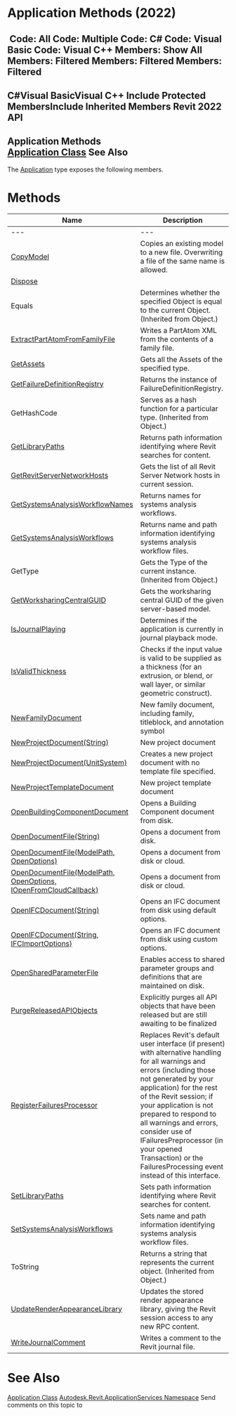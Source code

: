 # Application Methods (2022)

﻿
 Code: All Code: Multiple Code: C# Code: Visual Basic Code: Visual C++  Members: Show All Members: Filtered Members: Filtered Members: Filtered   
---  
C#Visual BasicVisual C++
Include Protected MembersInclude Inherited Members
Revit 2022 API  
---  
Application Methods  
[Application Class](94db8ea8-d2c3-5e71-8030-466bcb8e4426.md "Application Class") See Also  
---  
The [Application](94db8ea8-d2c3-5e71-8030-466bcb8e4426.md "Application Class") type exposes the following members.
# Methods
| Name | Description |
| --- | --- |
| --- | --- | --- |
| [CopyModel](72fdfc1b-ae4b-1474-1b22-1c050193dc41.md "CopyModel Method") | Copies an existing model to a new file. Overwriting a file of the same name is allowed. |
| [Dispose](100823e6-bcd6-68de-1735-21f329c28a20.md "Dispose Method") |
| Equals | Determines whether the specified Object is equal to the current Object. (Inherited from Object.) |
| [ExtractPartAtomFromFamilyFile](1f2c631b-2733-0aa7-051c-42bccb07f05e.md "ExtractPartAtomFromFamilyFile Method") | Writes a PartAtom XML from the contents of a family file. |
| [GetAssets](61c6b555-8a43-69a1-16d8-43ab26cb4d28.md "GetAssets Method") | Gets all the Assets of the specified type. |
| [GetFailureDefinitionRegistry](bc9ff9b9-5d87-1632-4a59-c3b5fd9cda25.md "GetFailureDefinitionRegistry Method") | Returns the instance of FailureDefinitionRegistry. |
| GetHashCode | Serves as a hash function for a particular type.  (Inherited from Object.) |
| [GetLibraryPaths](4782f03c-9661-3bb5-0156-03ef96a2c69b.md "GetLibraryPaths Method") | Returns path information identifying where Revit searches for content. |
| [GetRevitServerNetworkHosts](991a3eaa-91ea-78bf-86cc-a45a92ff4e08.md "GetRevitServerNetworkHosts Method") | Gets the list of all Revit Server Network hosts in current session. |
| [GetSystemsAnalysisWorkflowNames](3ec2a3c5-2534-6c0c-e08b-1ac02735292c.md "GetSystemsAnalysisWorkflowNames Method") | Returns names for systems analysis workflows. |
| [GetSystemsAnalysisWorkflows](cee64137-25e5-2ceb-6902-09ece90dd0ec.md "GetSystemsAnalysisWorkflows Method") | Returns name and path information identifying systems analysis workflow files. |
| GetType | Gets the Type of the current instance. (Inherited from Object.) |
| [GetWorksharingCentralGUID](12bbfa37-ca73-0718-d75d-a7da1ecd4205.md "GetWorksharingCentralGUID Method") | Gets the worksharing central GUID of the given server-based model. |
| [IsJournalPlaying](9eeaed88-4c24-48f8-32a4-f15bc9829089.md "IsJournalPlaying Method") | Determines if the application is currently in journal playback mode. |
| [IsValidThickness](0cff920e-0586-8030-5096-465a28ea1012.md "IsValidThickness Method") | Checks if the input value is valid to be supplied as a thickness (for an extrusion, or blend, or wall layer, or similar geometric construct). |
| [NewFamilyDocument](bc292c96-bc2b-04ab-726b-575d92be61fd.md "NewFamilyDocument Method") | New family document, including family, titleblock, and annotation symbol |
| [NewProjectDocument(String)](54a1c1b6-49cc-2d35-a5e9-09b1a8442adf.md "NewProjectDocument Method \(String\)") | New project document |
| [NewProjectDocument(UnitSystem)](b629d38d-daa3-5109-7e59-6cc12665d832.md "NewProjectDocument Method \(UnitSystem\)") | Creates a new project document with no template file specified. |
| [NewProjectTemplateDocument](15d7ed8e-6281-e2b7-b875-657f205a6c1f.md "NewProjectTemplateDocument Method") | New project template document |
| [OpenBuildingComponentDocument](7bc6fe4a-fc19-32b5-13c3-5911bc4723f8.md "OpenBuildingComponentDocument Method") | Opens a Building Component document from disk. |
| [OpenDocumentFile(String)](14826965-b83e-110c-1466-cc7667def9c8.md "OpenDocumentFile Method \(String\)") | Opens a document from disk. |
| [OpenDocumentFile(ModelPath, OpenOptions)](5716f206-98ee-0490-4c6c-f0cdd6644190.md "OpenDocumentFile Method \(ModelPath, OpenOptions\)") | Opens a document from disk or cloud. |
| [OpenDocumentFile(ModelPath, OpenOptions, IOpenFromCloudCallback)](dcdca59a-635c-a6ca-8378-b1e6bb372101.md "OpenDocumentFile Method \(ModelPath, OpenOptions, IOpenFromCloudCallback\)") | Opens a document from disk or cloud. |
| [OpenIFCDocument(String)](596a3b91-4647-a3b6-818f-17f722f13c53.md "OpenIFCDocument Method \(String\)") | Opens an IFC document from disk using default options. |
| [OpenIFCDocument(String, IFCImportOptions)](84e92ca4-6c6a-af82-454e-1c0b7b145398.md "OpenIFCDocument Method \(String, IFCImportOptions\)") | Opens an IFC document from disk using custom options. |
| [OpenSharedParameterFile](e7698cec-f599-3078-f2e2-84e8d90f2b44.md "OpenSharedParameterFile Method") | Enables access to shared parameter groups and definitions that are maintained on disk. |
| [PurgeReleasedAPIObjects](dea1a839-735e-e62f-a5b7-bb675e029112.md "PurgeReleasedAPIObjects Method") | Explicitly purges all API objects that have been released but are still awaiting to be finalized |
| [RegisterFailuresProcessor](f94dffd6-2b7c-7249-1683-caeee08a4668.md "RegisterFailuresProcessor Method") | Replaces Revit's default user interface (if present) with alternative handling for all warnings and errors (including those not generated by your application) for the rest of the Revit session; if your application is not prepared to respond to all warnings and errors, consider use of IFailuresPreprocessor (in your opened Transaction) or the FailuresProcessing event instead of this interface. |
| [SetLibraryPaths](67893fd8-1081-4d01-8ce3-6ea21b511a8a.md "SetLibraryPaths Method") | Sets path information identifying where Revit searches for content. |
| [SetSystemsAnalysisWorkflows](895a3f70-be83-736a-daec-056e09ee25a7.md "SetSystemsAnalysisWorkflows Method") | Sets name and path information identifying systems analysis workflow files. |
| ToString | Returns a string that represents the current object. (Inherited from Object.) |
| [UpdateRenderAppearanceLibrary](2898f4d5-63f5-5ff8-022b-724e702464b9.md "UpdateRenderAppearanceLibrary Method") | Updates the stored render appearance library, giving the Revit session access to any new RPC content. |
| [WriteJournalComment](97ec1eca-ab92-1cee-fdda-7bf3ce91c504.md "WriteJournalComment Method") | Writes a comment to the Revit journal file. |

# See Also
[Application Class](94db8ea8-d2c3-5e71-8030-466bcb8e4426.md "Application Class")
[Autodesk.Revit.ApplicationServices Namespace](91957e18-2935-006c-83ab-3b5b9dbb5928.md "Autodesk.Revit.ApplicationServices Namespace")
Send comments on this topic to 